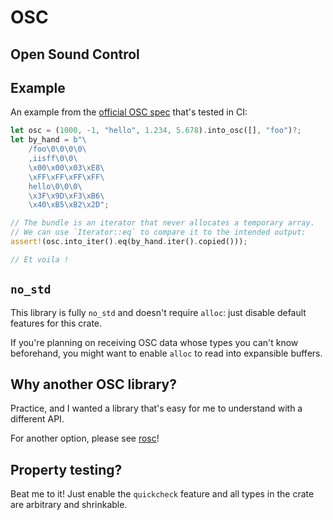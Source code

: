 # OSC
## Open Sound Control

## Example

An example from the [official OSC spec](https://opensoundcontrol.stanford.edu/spec-1_0-examples.html#osc-message-examples) that's tested in CI:
```rust
let osc = (1000, -1, "hello", 1.234, 5.678).into_osc([], "foo")?;
let by_hand = b"\
    /foo\0\0\0\0\
    ,iisff\0\0\
    \x00\x00\x03\xE8\
    \xFF\xFF\xFF\xFF\
    hello\0\0\0\
    \x3F\x9D\xF3\xB6\
    \x40\xB5\xB2\x2D";

// The bundle is an iterator that never allocates a temporary array.
// We can use `Iterator::eq` to compare it to the intended output:
assert!(osc.into_iter().eq(by_hand.iter().copied()));

// Et voila !
```

## `no_std`

This library is fully `no_std` and doesn't require `alloc`: just disable default features for this crate.

If you're planning on receiving OSC data whose types you can't know beforehand,
you might want to enable `alloc` to read into expansible buffers.

## Why another OSC library?

Practice, and I wanted a library that's easy for me to understand with a different API.

For another option, please see [rosc](https://github.com/klingtnet/rosc)!

## Property testing?

Beat me to it! Just enable the `quickcheck` feature and all types in the crate are arbitrary and shrinkable.
